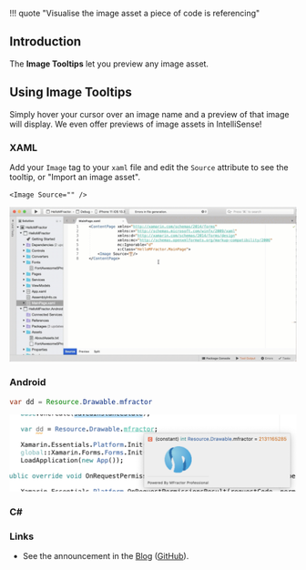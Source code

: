 !!! quote "Visualise the image asset a piece of code is referencing"

## Introduction

The **Image Tooltips** let you preview any image asset.

## Using Image Tooltips

Simply hover your cursor over an image name and a preview of that image will display. We even offer previews of image assets in IntelliSense!

### XAML

Add your `Image` tag to your `xaml` file and edit the `Source` attribute to see the tooltip, or "Import an image asset".

```xaml
<Image Source="" />
```

![XAML image tooltips](/img/image-management/image-tooltips.gif)

### Android

```java
var dd = Resource.Drawable.mfractor
```

![Android image tooltips](/img/image-management/android-image-tooltip.png)

### C# #


### Links

- See the announcement in the [Blog](https://www.mfractor.com/blogs/news/mfractor-3-10-smarter-code-fixes-plus-image-and-color-tooltips) ([GitHub](https://github.com/mfractor/mfractor.content/blob/master/mfractor-3-10/readme.md)).
